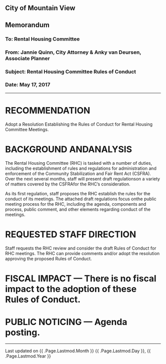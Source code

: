 ## City of Mountain View
## Memorandum
### To: Rental Housing Committee
### From: Jannie Quinn, City Attorney & Anky van Deursen, Associate Planner
### Subject: Rental Housing Committee Rules of Conduct  
### Date: May 17, 2017  

***

# RECOMMENDATION  
Adopt  a  Resolution  Establishing  the  Rules  of  Conduct  for  Rental  Housing  Committee Meetings.

# BACKGROUND ANDANALYSIS  
The Rental Housing Committee (RHC) is tasked with a number of duties, including the establishment  of  rules  and  regulations  for  administration  and  enforcement  of  the Community  Stabilization  and  Fair  Rent  Act  (CSFRA).    Over  the  next  several  months, staff will present draft regulationson a variety of matters covered by the CSFRAfor the RHC’s consideration.  

As  its  first  regulation,  staff  proposes  the  RHC  establish  the  rules  for  the  conduct  of  its meetings.    The  attached  draft  regulations focus  onthe  public  meeting  process  for  the RHC,  including  the  agenda,  components  and  process,  public  comment,  and  other elements regarding conduct of the meetings.  

# REQUESTED STAFF DIRECTION  
Staff  requests  the  RHC  review  and  consider  the  draft  Rules  of  Conduct  for  RHC meetings.  The RHC can provide comments and/or adopt the resolution approving the proposed Rules of Conduct.  

# FISCAL IMPACT — There is no fiscal impact to the adoption of these Rules of Conduct.  

# PUBLIC NOTICING — Agenda posting.


***
Last updated on {{ .Page.Lastmod.Month }} {{ .Page.Lastmod.Day }}, {{ .Page.Lastmod.Year }}  